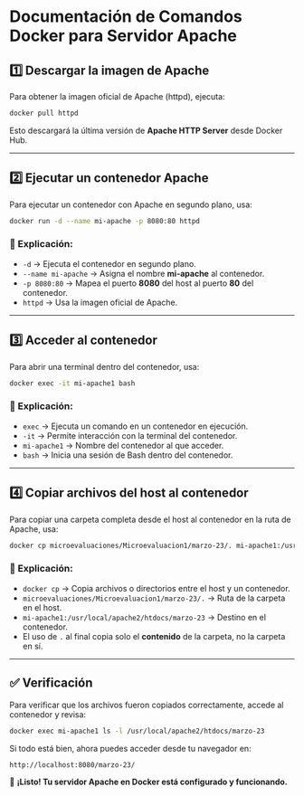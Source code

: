 # Documentación de Comandos Docker para Servidor Apache

## 1️⃣ Descargar la imagen de Apache
Para obtener la imagen oficial de Apache (httpd), ejecuta:

```sh
docker pull httpd
```

Esto descargará la última versión de **Apache HTTP Server** desde Docker Hub.

---

## 2️⃣ Ejecutar un contenedor Apache
Para ejecutar un contenedor con Apache en segundo plano, usa:

```sh
docker run -d --name mi-apache -p 8080:80 httpd
```

### 🔹 Explicación:
- `-d` → Ejecuta el contenedor en segundo plano.
- `--name mi-apache` → Asigna el nombre **mi-apache** al contenedor.
- `-p 8080:80` → Mapea el puerto **8080** del host al puerto **80** del contenedor.
- `httpd` → Usa la imagen oficial de Apache.

---

## 3️⃣ Acceder al contenedor
Para abrir una terminal dentro del contenedor, usa:

```sh
docker exec -it mi-apache1 bash
```

### 🔹 Explicación:
- `exec` → Ejecuta un comando en un contenedor en ejecución.
- `-it` → Permite interacción con la terminal del contenedor.
- `mi-apache1` → Nombre del contenedor al que acceder.
- `bash` → Inicia una sesión de Bash dentro del contenedor.

---

## 4️⃣ Copiar archivos del host al contenedor
Para copiar una carpeta completa desde el host al contenedor en la ruta de Apache, usa:

```sh
docker cp microevaluaciones/Microevaluacion1/marzo-23/. mi-apache1:/usr/local/apache2/htdocs/marzo-23
```

### 🔹 Explicación:
- `docker cp` → Copia archivos o directorios entre el host y un contenedor.
- `microevaluaciones/Microevaluacion1/marzo-23/.` → Ruta de la carpeta en el host.
- `mi-apache1:/usr/local/apache2/htdocs/marzo-23` → Destino en el contenedor.
- El uso de `.` al final copia solo el **contenido** de la carpeta, no la carpeta en sí.

---

## ✅ Verificación
Para verificar que los archivos fueron copiados correctamente, accede al contenedor y revisa:

```sh
docker exec mi-apache1 ls -l /usr/local/apache2/htdocs/marzo-23
```

Si todo está bien, ahora puedes acceder desde tu navegador en:

```
http://localhost:8080/marzo-23/
```

🚀 **¡Listo! Tu servidor Apache en Docker está configurado y funcionando.**



